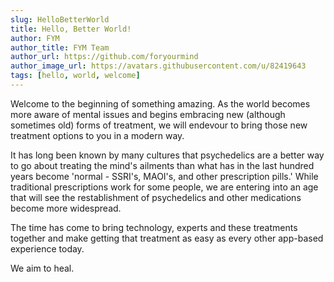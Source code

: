 ```yaml
---
slug: HelloBetterWorld
title: Hello, Better World!
author: FYM
author_title: FYM Team
author_url: https://github.com/foryourmind
author_image_url: https://avatars.githubusercontent.com/u/82419643
tags: [hello, world, welcome]
---
```


Welcome to the beginning of something amazing. As the world becomes more aware of mental issues and begins embracing new (although sometimes old) forms of treatment, we will endevour to bring those new treatment options to you in a modern way.

It has long been known by many cultures that psychedelics are a better way to go about treating the mind's ailments than what has in the last hundred years become 'normal - SSRI's, MAOI's, and other prescription pills.' While traditional prescriptions work for some people, we are entering into an age that will see the restablishment of psychedelics and other medications become more widespread.

The time has come to bring technology, experts and these treatments together and make getting that treatment as easy as every other app-based experience today.

We aim to heal.